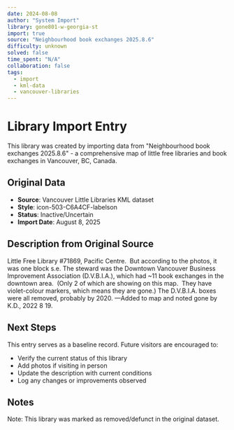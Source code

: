 ```yaml
---
date: 2024-08-08
author: "System Import"
library: gone801-w-georgia-st
import: true
source: "Neighbourhood book exchanges 2025.8.6"
difficulty: unknown
solved: false
time_spent: "N/A"
collaboration: false
tags:
  - import
  - kml-data
  - vancouver-libraries
---
```


# Library Import Entry

This library was created by importing data from "Neighbourhood book exchanges 2025.8.6" - a comprehensive map of little free libraries and book exchanges in Vancouver, BC, Canada.

## Original Data

- **Source**: Vancouver Little Libraries KML dataset
- **Style**: icon-503-C6A4CF-labelson
- **Status**: Inactive/Uncertain
- **Import Date**: August 8, 2025

## Description from Original Source

Little Free Library #71869, Pacific Centre.  
But according to the photos, it was one block s.e.
The steward was the 
Downtown Vancouver Business Improvement Association (D.V.B.I.A.), which had 
~11 book exchanges in the downtown area.  
(Only 2 of which are showing on this map.  
They have violet-colour markers, 
which means they are gone.)
The D.V.B.I.A. boxes were all removed, 
probably by 2020.
—Added to map and noted gone by K.D., 
2022 8 19.  



## Next Steps

This entry serves as a baseline record. Future visitors are encouraged to:
- Verify the current status of this library
- Add photos if visiting in person
- Update the description with current conditions
- Log any changes or improvements observed

## Notes

Note: This library was marked as removed/defunct in the original dataset.
